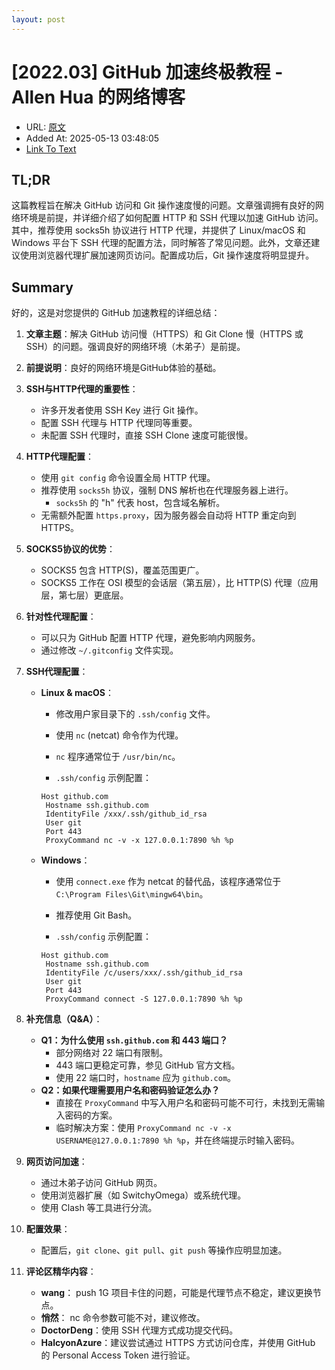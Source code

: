 ```yaml
---
layout: post
---
```

# [2022.03] GitHub 加速终极教程 - Allen Hua 的网络博客
- URL: [原文](https://hellodk.cn/post/975)
- Added At: 2025-05-13 03:48:05
- [Link To Text](_posts/2025-05-13-[2022.03]-github-加速终极教程---allen-hua-的网络博客_raw.md)

## TL;DR
这篇教程旨在解决 GitHub 访问和 Git 操作速度慢的问题。文章强调拥有良好的网络环境是前提，并详细介绍了如何配置 HTTP 和 SSH 代理以加速 GitHub 访问。其中，推荐使用 socks5h 协议进行 HTTP 代理，并提供了 Linux/macOS 和 Windows 平台下 SSH 代理的配置方法，同时解答了常见问题。此外，文章还建议使用浏览器代理扩展加速网页访问。配置成功后，Git 操作速度将明显提升。


## Summary
好的，这是对您提供的 GitHub 加速教程的详细总结：

1.  **文章主题**：解决 GitHub 访问慢（HTTPS）和 Git Clone 慢（HTTPS 或 SSH）的问题。强调良好的网络环境（木弟子）是前提。

2.  **前提说明**：良好的网络环境是GitHub体验的基础。

3.  **SSH与HTTP代理的重要性**：
    *   许多开发者使用 SSH Key 进行 Git 操作。
    *   配置 SSH 代理与 HTTP 代理同等重要。
    *   未配置 SSH 代理时，直接 SSH Clone 速度可能很慢。

4.  **HTTP代理配置**：
    *   使用 `git config` 命令设置全局 HTTP 代理。
    *   推荐使用 `socks5h` 协议，强制 DNS 解析也在代理服务器上进行。
        *   `socks5h` 的 "h" 代表 host，包含域名解析。
    *   无需额外配置 `https.proxy`，因为服务器会自动将 HTTP 重定向到 HTTPS。

5.  **SOCKS5协议的优势**：
    *   SOCKS5 包含 HTTP(S)，覆盖范围更广。
    *   SOCKS5 工作在 OSI 模型的会话层（第五层），比 HTTP(S) 代理（应用层，第七层）更底层。

6.  **针对性代理配置**：
    *   可以只为 GitHub 配置 HTTP 代理，避免影响内网服务。
    *   通过修改 `~/.gitconfig` 文件实现。

7.  **SSH代理配置**：

    *   **Linux & macOS**：

        *   修改用户家目录下的 `.ssh/config` 文件。
        *   使用 `nc` (netcat) 命令作为代理。
        *   `nc` 程序通常位于 `/usr/bin/nc`。

        *   `.ssh/config` 示例配置：

        ```
        Host github.com
         Hostname ssh.github.com
         IdentityFile /xxx/.ssh/github_id_rsa
         User git
         Port 443
         ProxyCommand nc -v -x 127.0.0.1:7890 %h %p
        ```

    *   **Windows**：

        *   使用 `connect.exe` 作为 netcat 的替代品，该程序通常位于 `C:\Program Files\Git\mingw64\bin`。
        *   推荐使用 Git Bash。

        *   `.ssh/config` 示例配置：

        ```
        Host github.com
         Hostname ssh.github.com
         IdentityFile /c/users/xxx/.ssh/github_id_rsa
         User git
         Port 443
         ProxyCommand connect -S 127.0.0.1:7890 %h %p
        ```

8.  **补充信息（Q&A）**：
    *   **Q1：为什么使用 `ssh.github.com` 和 443 端口？**
        *   部分网络对 22 端口有限制。
        *   443 端口更稳定可靠，参见 GitHub 官方文档。
        *   使用 22 端口时，`hostname` 应为 `github.com`。
    *   **Q2：如果代理需要用户名和密码验证怎么办？**
        *   直接在 `ProxyCommand` 中写入用户名和密码可能不可行，未找到无需输入密码的方案。
        *   临时解决方案：使用 `ProxyCommand nc -v -x USERNAME@127.0.0.1:7890 %h %p`，并在终端提示时输入密码。

9.  **网页访问加速**：
    *   通过木弟子访问 GitHub 网页。
    *   使用浏览器扩展（如 SwitchyOmega）或系统代理。
    *   使用 Clash 等工具进行分流。

10. **配置效果**：
    *   配置后，`git clone`、`git pull`、`git push` 等操作应明显加速。

11. **评论区精华内容**：
    *   **wang**： push 1G 项目卡住的问题，可能是代理节点不稳定，建议更换节点。
    *   **悄然**： nc 命令参数可能不对，建议修改。
    *   **DoctorDeng**：使用 SSH 代理方式成功提交代码。
    *   **HalcyonAzure**：建议尝试通过 HTTPS 方式访问仓库，并使用 GitHub 的 Personal Access Token 进行验证。

